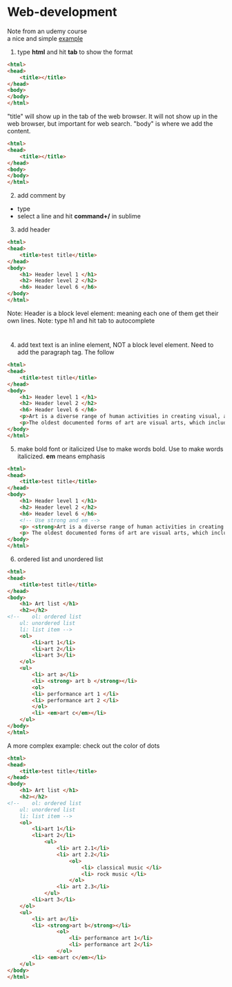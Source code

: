 # Web-development
Note from an udemy course  
a nice and simple [example] 

1. type **html** and hit **tab** to show the format
```html
<html>
<head>
	<title></title>
</head>
<body>
</body>
</html>
```

 "title" will show up in the tab of the web browser. It will not show up in the web browser, but important for web search. "body" is where we add the content.
 
```html
<html>
<head>
	<title></title>
</head>
<body>
</body>
</html>
```
2. add comment by
 * type <!-- comment here blah blah blah -->
 * select a line and hit **command+/** in sublime 

3. add header
```html
<html>
<head>
	<title>test title</title>
</head>
<body>
	<h1> Header level 1 </h1>
	<h2> Header level 2 </h2>
	<h6> Header level 6 </h6>
</body>
</html>
```
Note: Header is a block level element: meaning each one of them get their own lines.
Note: type h1 and hit tab to autocomplete <h1></h1>

4. add text
text is an inline element, NOT a block level element. Need to add the paragraph tag. The follow
```html
<html>
<head>
	<title>test title</title>
</head>
<body>
	<h1> Header level 1 </h1>
	<h2> Header level 2 </h2>
	<h6> Header level 6 </h6>
	<p>Art is a diverse range of human activities in creating visual, auditory or performing artifacts (artworks), expressing the author's imaginative or technical skill, intended to be appreciated for their beauty or emotional power. In their most general form these activities include the production of works of art, the criticism of art, the study of the history of art, and the aesthetic dissemination of art.</p>
	<p>The oldest documented forms of art are visual arts, which include creation of images or objects in fields including painting, sculpture, printmaking, photography, and other visual media. Architecture is often included as one of the visual arts; however ...</p>
</body>
</html>
```

5. make bold font or italicized
Use <strong></strong> to make words bold.
Use <em></em> to make words italicized. **em** means emphasis

```html
<html>
<head>
	<title>test title</title>
</head>
<body>
	<h1> Header level 1 </h1>
	<h2> Header level 2 </h2>
	<h6> Header level 6 </h6>
    <!-- Use strong and em -->
	<p> <strong>Art is a diverse range of human activities in creating visual, auditory or performing artifacts (artworks), expressing the author's imaginative or technical skill, intended to be appreciated for their beauty or emotional power.</strong> In their <em>most general form</em> these activities include the production of works of art, the criticism of art, the study of the history of art, and the aesthetic dissemination of art. </p>
	<p> The oldest documented forms of art are visual arts, which include creation of images or objects in fields including painting, sculpture, printmaking, photography, and other visual media. Architecture is often included as one of the visual arts; however ... </p>
</body>
</html>
```
6. ordered list and unordered list
```html
<html>
<head>
	<title>test title</title>
</head>
<body>
	<h1> Art list </h1>
	<h2></h2>
<!-- 	ol: ordered list
	ul: unordered list
	li: list item -->
	<ol>
		<li>art 1</li> 
		<li>art 2</li>
		<li>art 3</li>
	</ol>
	<ul>
		<li> art a</li>
		<li> <strong> art b </strong></li>
		<ol> 
		<li> performance art 1 </li>
		<li> performance art 2 </li>  
		</ol>
		<li> <em>art c</em></li>
	</ul>
</body>
</html>
```
A more complex example: check out the color of dots
```html
<html>
<head>
	<title>test title</title>
</head>
<body>
	<h1> Art list </h1>
	<h2></h2>
<!-- 	ol: ordered list
	ul: unordered list
	li: list item -->
	<ol>
		<li>art 1</li> 
		<li>art 2</li>
			<ul>
				<li> art 2.1</li>
				<li> art 2.2</li>
					<ol> 
						<li> classical music </li>
						<li> rock music </li>  
					</ol>
				<li> art 2.3</li>
			</ul>
		<li>art 3</li>
	</ol>
	<ul>
		<li> art a</li>
		<li> <strong>art b</strong></li>
				<ol> 
					<li> performance art 1</li>
					<li> performance art 2</li>  
				</ol>
		<li> <em>art c</em></li>
	</ul>
</body>
</html>
```




[example]:http://codepen.io/Colt/pen/WQQVvE

